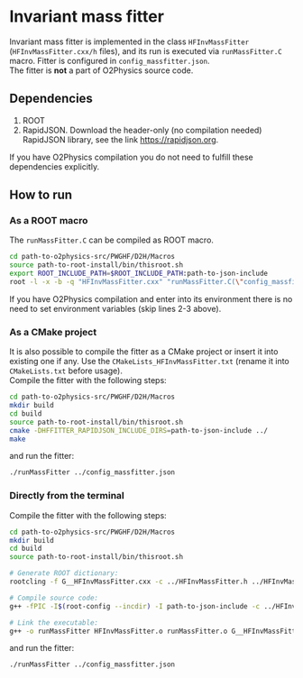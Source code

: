 # Invariant mass fitter
Invariant mass fitter is implemented in the class `HFInvMassFitter` (`HFInvMassFitter.cxx/h` files), and its run is executed via `runMassFitter.C` macro.
Fitter is configured in `config_massfitter.json`.\
The fitter is **not** a part of O2Physics source code.

## Dependencies
1. ROOT
2. RapidJSON. Download the header-only (no compilation needed) RapidJSON library, see the link <https://rapidjson.org>.

If you have O2Physics compilation you do not need to fulfill these dependencies explicitly.

## How to run
### As a ROOT macro
The `runMassFitter.C` can be compiled as ROOT macro.
```bash
cd path-to-o2physics-src/PWGHF/D2H/Macros
source path-to-root-install/bin/thisroot.sh
export ROOT_INCLUDE_PATH=$ROOT_INCLUDE_PATH:path-to-json-include
root -l -x -b -q "HFInvMassFitter.cxx" "runMassFitter.C(\"config_massfitter.json\")"
```
If you have O2Physics compilation and enter into its environment there is no need to set environment variables (skip lines 2-3 above).

### As a CMake project
It is also possible to compile the fitter as a CMake project or insert it into existing one if any.
Use the `CMakeLists_HFInvMassFitter.txt` (rename it into `CMakeLists.txt` before usage).\
Compile the fitter with the following steps:
```bash
cd path-to-o2physics-src/PWGHF/D2H/Macros
mkdir build
cd build
source path-to-root-install/bin/thisroot.sh
cmake -DHFFITTER_RAPIDJSON_INCLUDE_DIRS=path-to-json-include ../
make
```
and run the fitter:
```bash
./runMassFitter ../config_massfitter.json
```
### Directly from the terminal
Compile the fitter with the following steps:
```bash
cd path-to-o2physics-src/PWGHF/D2H/Macros
mkdir build
cd build
source path-to-root-install/bin/thisroot.sh

# Generate ROOT dictionary:
rootcling -f G__HFInvMassFitter.cxx -c ../HFInvMassFitter.h ../HFInvMassFitterLinkDef.h

# Compile source code:
g++ -fPIC -I$(root-config --incdir) -I path-to-json-include -c ../HFInvMassFitter.cxx ../runMassFitter.C G__HFInvMassFitter.cxx

# Link the executable:
g++ -o runMassFitter HFInvMassFitter.o runMassFitter.o G__HFInvMassFitter.o $(root-config --libs)  -lRooFit -lRooFitCore -lEG
```
and run the fitter:
```bash
./runMassFitter ../config_massfitter.json
```
